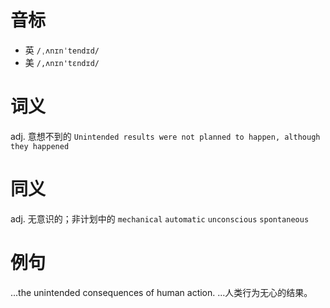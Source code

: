 # 音标

- 英 `/ˌʌnɪnˈtendɪd/`
- 美 `/,ʌnɪn'tɛndɪd/`

# 词义

adj. 意想不到的
`Unintended results were not planned to happen, although they happened`

# 同义

adj. 无意识的；非计划中的
`mechanical` `automatic` `unconscious` `spontaneous`

# 例句

...the unintended consequences of human action.
...人类行为无心的结果。


